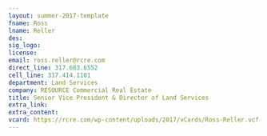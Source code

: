```yaml
---
layout: summer-2017-template 
fname: Ross
lname: Reller
des: 
sig_logo: 
license: 
email: ross.reller@rcre.com
direct_line: 317.663.6552
cell_line: 317.414.1101
department: Land Services
company: RESOURCE Commercial Real Estate
title: Senior Vice President & Director of Land Services
extra_link: 
extra_content: 
vcard: https://rcre.com/wp-content/uploads/2017/vCards/Ross-Reller.vcf
---
```


